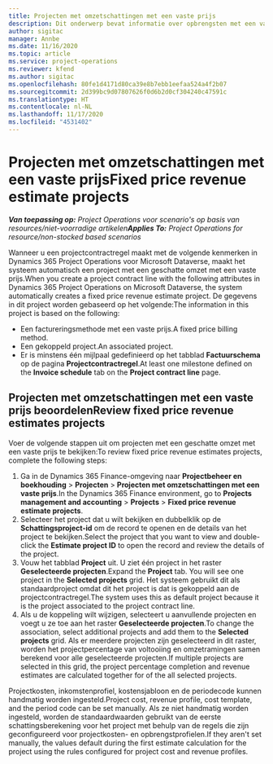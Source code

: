 ```yaml
---
title: Projecten met omzetschattingen met een vaste prijs
description: Dit onderwerp bevat informatie over opbrengsten met een vaste prijs in projecten.
author: sigitac
manager: Annbe
ms.date: 11/16/2020
ms.topic: article
ms.service: project-operations
ms.reviewer: kfend
ms.author: sigitac
ms.openlocfilehash: 80fe1d4171d80ca39e8b7ebb1eefaa524a4f2b07
ms.sourcegitcommit: 2d399bc9d07807626f0d6b2d0cf304240c47591c
ms.translationtype: HT
ms.contentlocale: nl-NL
ms.lasthandoff: 11/17/2020
ms.locfileid: "4531402"
---
```

# <a name="fixed-price-revenue-estimate-projects"></a><span data-ttu-id="23bd8-103">Projecten met omzetschattingen met een vaste prijs</span><span class="sxs-lookup"><span data-stu-id="23bd8-103">Fixed price revenue estimate projects</span></span> 

<span data-ttu-id="23bd8-104">_**Van toepassing op:** Project Operations voor scenario's op basis van resources/niet-voorradige artikelen_</span><span class="sxs-lookup"><span data-stu-id="23bd8-104">_**Applies To:** Project Operations for resource/non-stocked based scenarios_</span></span>

<span data-ttu-id="23bd8-105">Wanneer u een projectcontractregel maakt met de volgende kenmerken in Dynamics 365 Project Operations voor Microsoft Dataverse, maakt het systeem automatisch een project met een geschatte omzet met een vaste prijs.</span><span class="sxs-lookup"><span data-stu-id="23bd8-105">When you create a project contract line with the following attributes in Dynamics 365 Project Operations on Microsoft Dataverse, the system automatically creates a fixed price revenue estimate project.</span></span> <span data-ttu-id="23bd8-106">De gegevens in dit project worden gebaseerd op het volgende:</span><span class="sxs-lookup"><span data-stu-id="23bd8-106">The information in this project is based on the following:</span></span>

  - <span data-ttu-id="23bd8-107">Een factureringsmethode met een vaste prijs.</span><span class="sxs-lookup"><span data-stu-id="23bd8-107">A fixed price billing method.</span></span>
  - <span data-ttu-id="23bd8-108">Een gekoppeld project.</span><span class="sxs-lookup"><span data-stu-id="23bd8-108">An associated project.</span></span>
  - <span data-ttu-id="23bd8-109">Er is minstens één mijlpaal gedefinieerd op het tabblad **Factuurschema** op de pagina **Projectcontractregel**.</span><span class="sxs-lookup"><span data-stu-id="23bd8-109">At least one milestone defined on the **Invoice schedule** tab on the **Project contract line** page.</span></span>

## <a name="review-fixed-price-revenue-estimates-projects"></a><span data-ttu-id="23bd8-110">Projecten met omzetschattingen met een vaste prijs beoordelen</span><span class="sxs-lookup"><span data-stu-id="23bd8-110">Review fixed price revenue estimates projects</span></span>
<span data-ttu-id="23bd8-111">Voer de volgende stappen uit om projecten met een geschatte omzet met een vaste prijs te bekijken:</span><span class="sxs-lookup"><span data-stu-id="23bd8-111">To review fixed price revenue estimates projects, complete the following steps:</span></span>

1. <span data-ttu-id="23bd8-112">Ga in de Dynamics 365 Finance-omgeving naar **Projectbeheer en boekhouding** > **Projecten** > **Projecten met omzetschattingen met een vaste prijs**.</span><span class="sxs-lookup"><span data-stu-id="23bd8-112">In the Dynamics 365 Finance environment, go to **Projects management and accounting** > **Projects** > **Fixed price revenue estimate projects**.</span></span>
2. <span data-ttu-id="23bd8-113">Selecteer het project dat u wilt bekijken en dubbelklik op de **Schattingsproject-id** om de record te openen en de details van het project te bekijken.</span><span class="sxs-lookup"><span data-stu-id="23bd8-113">Select the project that you want to view and double-click the **Estimate project ID** to open the record and review the details of the project.</span></span>
3. <span data-ttu-id="23bd8-114">Vouw het tabblad **Project** uit. U ziet één project in het raster **Geselecteerde projecten**.</span><span class="sxs-lookup"><span data-stu-id="23bd8-114">Expand the **Project** tab. You will see one project in the **Selected projects** grid.</span></span> <span data-ttu-id="23bd8-115">Het systeem gebruikt dit als standaardproject omdat dit het project is dat is gekoppeld aan de projectcontractregel.</span><span class="sxs-lookup"><span data-stu-id="23bd8-115">The system uses this as default project because it is the project associated to the project contract line.</span></span> 
4. <span data-ttu-id="23bd8-116">Als u de koppeling wilt wijzigen, selecteert u aanvullende projecten en voegt u ze toe aan het raster **Geselecteerde projecten**.</span><span class="sxs-lookup"><span data-stu-id="23bd8-116">To change the association, select additional projects and add them to the **Selected projects** grid.</span></span> <span data-ttu-id="23bd8-117">Als er meerdere projecten zijn geselecteerd in dit raster, worden het projectpercentage van voltooiing en omzetramingen samen berekend voor alle geselecteerde projecten.</span><span class="sxs-lookup"><span data-stu-id="23bd8-117">If multiple projects are selected in this grid, the project percentage completion and revenue estimates are calculated together for of the all selected projects.</span></span>

  <span data-ttu-id="23bd8-118">Projectkosten, inkomstenprofiel, kostensjabloon en de periodecode kunnen handmatig worden ingesteld.</span><span class="sxs-lookup"><span data-stu-id="23bd8-118">Project cost, revenue profile, cost template, and the period code can be set manually.</span></span> <span data-ttu-id="23bd8-119">Als ze niet handmatig worden ingesteld, worden de standaardwaarden gebruikt van de eerste schattingsberekening voor het project met behulp van de regels die zijn geconfigureerd voor projectkosten- en opbrengstprofielen.</span><span class="sxs-lookup"><span data-stu-id="23bd8-119">If they aren't set manually, the values default during the first estimate calculation for the project using the rules configured for project cost and revenue profiles.</span></span>

